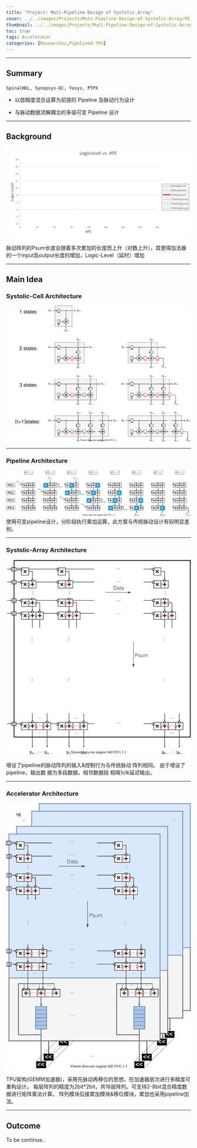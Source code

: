 ```yaml
---
title: "Project: Muti-Pipeline Design of Systolic Array"
cover: ../../images/Projects/Muti-Pipeline-Design-of-Systolic-Array/PE-Array-Pipeline_1.svg
thumbnail: ../../images/Projects/Muti-Pipeline-Design-of-Systolic-Array/PE-Array-Pipeline_2.svg
toc: true
tags: Accelerator
categories: [Researches,Pipelined-TPU]
---
```

***
## Summary

`SpinalHDL, Synopsys-DC, Yosys, PTPX`

+ 以低精度混合运算为前提的 Pipeline 及脉动⾏为设计

+ 与脉动数据流解耦合的多级可变 Pipeline 设计
<!-- more -->

***
## Background

![](../../images/Projects/Muti-Pipeline-Design-of-Systolic-Array/length-vs.-PE.svg)

脉动阵列的Psum长度会随着多次累加的长度而上升（对数上升），其使得加法器的一个input及output长度的增加，Logic-Level（延时）增加

***
## Main Idea
### Systolic-Cell Architecture

![](../../images/Projects/Muti-Pipeline-Design-of-Systolic-Array/PE-architecture.svg)

***
### Pipeline Architecture

![](../../images/Projects/Muti-Pipeline-Design-of-Systolic-Array/PE-Array-Pipeline.svg)
使用可变pipeline设计，分阶段执行乘加运算，此方案与传统脉动设计有较明显差别。

***
### Systolic-Array Architecture
![](../../images/Projects/Muti-Pipeline-Design-of-Systolic-Array/Systolic-Array.svg)

增设了pipeline的脉动阵列的输入&控制行为与传统脉动 阵列相同。
由于增设了pipeline，输出数 据为多段数据，相邻数据段 相隔1clk延迟输出。

***
### Accelerator Architecture

![](../../images/Projects/Muti-Pipeline-Design-of-Systolic-Array/TPU-pipeline.svg)

TPU架构(GEMM加速器)，采用先脉动再移位的思想。在加速器层次进行多精度可重构设计。
每层阵列的精度为2bit*2bit，共16层阵列。可支持2-8bit混合精度数据进行矩阵乘法计算。
阵列模块后接累加模块&移位模块。累加也采用pipeline加法。

***
## Outcome

To be continue..
